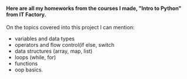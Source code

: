 #### Here are all my homeworks from the courses I made, "Intro to Python" from IT Factory.

On the topics covered into this project I can mention:
  - variables and data types
  - operators and flow control(if else, switch
  - data structures (array, map, list)
  - loops (while, for)
  - functions
  - oop basics.
